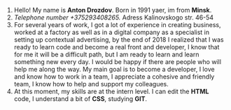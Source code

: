 1. Hello! My name is **Anton Drozdov**. Born in 1991 yaer, im from **Minsk**.
2. *Telephone number +375293408265.* Adress Kalinovskogo str. 46-54
3. For several years of work, I got a lot of experience in creating business, worked at a factory as well as in a digital company as a specialist in setting up contextual advertising, by the end of 2018 I realized that I was ready to learn code and become a real front and developer, I know that for me it will be a difficult path, but I am ready to learn and learn something new every day. I would be happy if there are people who will help me along the way. My main goal is to become a developer, I love and know how to work in a team, I appreciate a cohesive and friendly team, I know how to help and support my colleagues.
4. At this moment, my skills are at the intern level. I can edit the **HTML** code, I understand a bit of **CSS**, studying **GIT**.